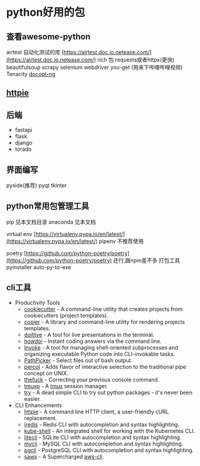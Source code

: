 # python好用的包

## 查看awesome-python

airtest  自动化测试的库 [https://airtest.doc.io.netease.com/](https://airtest.doc.io.netease.com/)
rich 包
requests或者httpx(更快)
beautifulsoup
scrapy
 selenium webdriver
you-get (用来下哔哩哔哩视频)
Tenacity
[docopt-ng](https://github.com/jazzband/docopt-ng)

## [httpie](https://github.com/jakubroztocil/httpie)

## 后端

- fastapi
- flask
- django
- torado

## 界面编写

pyside(推荐)
pyqt
tkinter

## python常用包管理工具

pip 见本文档目录
anaconda 见本文档

virtual env    [https://virtualenv.pypa.io/en/latest/](https://virtualenv.pypa.io/en/latest/)
pipenv  不推荐使用
​

poetry  [https://github.com/python-poetry/poetry](https://github.com/python-poetry/poetry)  还行,跟npm差不多
打包工具
pyinstaller
auto-py-to-exe

## cli工具

- Productivity Tools
  - [cookiecutter](https://github.com/audreyr/cookiecutter) - A command-line utility that creates projects from cookiecutters (project templates).
  - [copier](https://github.com/pykong/copier) - A library and command-line utility for rendering projects templates.
  - [doitlive](https://github.com/sloria/doitlive) - A tool for live presentations in the terminal.
  - [howdoi](https://github.com/gleitz/howdoi) - Instant coding answers via the command line.
  - [Invoke](https://github.com/pyinvoke/invoke#readme) - A tool for managing shell-oriented subprocesses and organizing executable Python code into CLI-invokable tasks.
  - [PathPicker](https://github.com/facebook/PathPicker) - Select files out of bash output.
  - [percol](https://github.com/mooz/percol) - Adds flavor of interactive selection to the traditional pipe concept on UNIX.
  - [thefuck](https://github.com/nvbn/thefuck) - Correcting your previous console command.
  - [tmuxp](https://github.com/tony/tmuxp) - A [tmux](https://github.com/tmux/tmux) session manager.
  - [try](https://github.com/timofurrer/try) - A dead simple CLI to try out python packages - it's never been easier.
- CLI Enhancements
  - [httpie](https://github.com/jakubroztocil/httpie) - A command line HTTP client, a user-friendly cURL replacement.
  - [iredis](https://github.com/laixintao/iredis) - Redis CLI with autocompletion and syntax highlighting.
  - [kube-shell](https://github.com/cloudnativelabs/kube-shell) - An integrated shell for working with the Kubernetes CLI.
  - [litecli](https://github.com/dbcli/litecli) - SQLite CLI with autocompletion and syntax highlighting.
  - [mycli](https://github.com/dbcli/mycli) - MySQL CLI with autocompletion and syntax highlighting.
  - [pgcli](https://github.com/dbcli/pgcli) - PostgreSQL CLI with autocompletion and syntax highlighting.
  - [saws](https://github.com/donnemartin/saws) - A Supercharged [aws-cli](https://github.com/aws/aws-cli).
